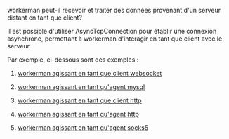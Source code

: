workerman peut-il recevoir et traiter des données provenant d'un serveur distant en tant que client?

Il est possible d'utiliser AsyncTcpConnection pour établir une connexion asynchrone, permettant à workerman d'interagir en tant que client avec le serveur.

Par exemple, ci-dessous sont des exemples :

1. [workerman agissant en tant que client websocket](as-wss-client.md)

2. [workerman agissant en tant qu'agent mysql](../async-tcp-connection/connect.md)

3. [workerman agissant en tant que client http](../async-tcp-connection/construct.md)

4. [workerman agissant en tant qu'agent http](https://github.com/walkor/php-http-proxy)

5. [workerman agissant en tant qu'agent socks5](https://github.com/walkor/php-socks5)

